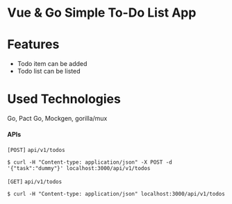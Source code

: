 # Vue & Go Simple To-Do List App

# Features
- Todo item can be added 
- Todo list can be listed

# Used Technologies
Go, Pact Go, Mockgen, gorilla/mux


#### APIs

`[POST]` `api/v1/todos` 

`$ curl -H "Content-type: application/json" -X POST -d '{"task":"dummy"}' localhost:3000/api/v1/todos`


`[GET]` `api/v1/todos` 

`$ curl -H "Content-type: application/json" localhost:3000/api/v1/todos`



